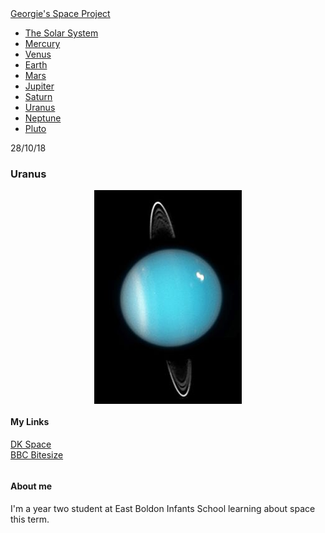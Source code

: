 <html>
<head>
    <title>Georgie's Space Project</title>
    <link rel="stylesheet" type="text/css" href="Georgies space project style sheet.css">
</head>
<body>
    <div id="header">
      <div class="container">
        <a id="header-title" href="index.html">Georgie's Space Project</a>
        <ul id="header-nav">
          <li><a href="solarsystem.html">The Solar System</a></li>
          <li><a href="mercury.html">Mercury</a></li>
          <li><a href="venus.html">Venus</a></li>
          <li><a href="Earth.html">Earth</a></li>
          <li><a href="Mars.html">Mars</a></li>
          <li><a href="Jupiter.html">Jupiter</a></li>
          <li><a href="Saturn.html">Saturn</a></li>
          <li><a href="Uranus.html">Uranus</a></li>
          <li><a href="Neptune.html">Neptune</a></li>
          <li><a href="Pluto.html">Pluto</a></li>
        </ul>
      </div> <!-- container -->
    </div> <!-- header -->
    <div id="content">
      <div class="post-container">
        <div class="post">
          <p class="post-date">28/10/18</p>
          <h3 class="post-title">Uranus</h3>
          <div class="post-content">
            <p></p>
              <img style="margin:0px auto;display:block" src="Uranus.jpg">
          </div> <!-- post-content -->
        </div> <!-- post -->
      </div> <!-- post-container -->
    </div> <!-- content -->
    <div id="footer">
      <div class="container">
        <div class="column">
          <h4>My Links</h4>
          <p>
            <a href="https://www.dkfindout.com/uk/space/">DK Space</a>
            <br>
            <a href="https://www.bbc.com/bitesize/topics/zkbbkqt">BBC Bitesize</a>
          </p>
        </div> <!-- column -->
        <div class="column">
          <h4>About me</h4>
          <p>I'm a year two student at East Boldon Infants School learning about space this term.</p>
        </div> <!-- column -->
      </div> <!-- container -->
    </div> <!-- footer -->
</body>
</html>
